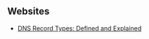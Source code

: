 

## Websites

- [DNS Record Types: Defined and Explained](https://www.site24x7.com/learn/dns-record-types.html)